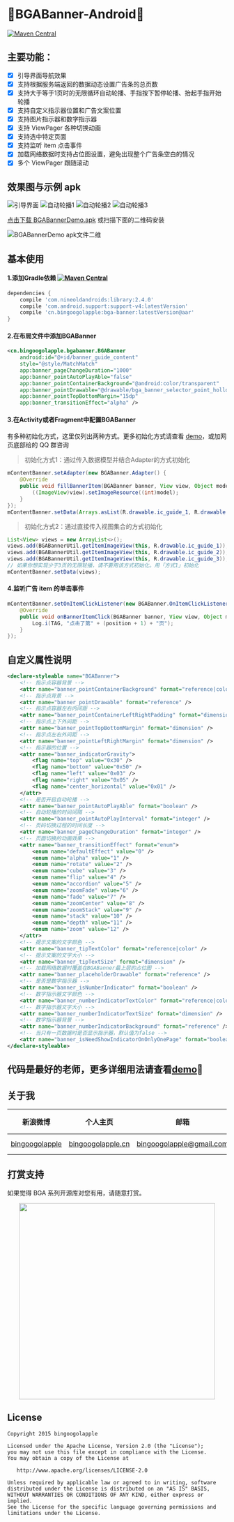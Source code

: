 :running:BGABanner-Android:running:
============

[![Maven Central](https://maven-badges.herokuapp.com/maven-central/cn.bingoogolapple/bga-banner/badge.svg)](https://maven-badges.herokuapp.com/maven-central/cn.bingoogolapple/bga-banner)

## 主要功能：
- [x] 引导界面导航效果
- [x] 支持根据服务端返回的数据动态设置广告条的总页数
- [x] 支持大于等于1页时的无限循环自动轮播、手指按下暂停轮播、抬起手指开始轮播
- [x] 支持自定义指示器位置和广告文案位置
- [x] 支持图片指示器和数字指示器
- [x] 支持 ViewPager 各种切换动画
- [x] 支持选中特定页面
- [x] 支持监听 item 点击事件
- [x] 加载网络数据时支持占位图设置，避免出现整个广告条空白的情况
- [x] 多个 ViewPager 跟随滚动

## 效果图与示例 apk
![引导界面](http://7xk9dj.com1.z0.glb.clouddn.com/banner/209banner1.gif?imageView2/2/w/300)
![自动轮播1](http://7xk9dj.com1.z0.glb.clouddn.com/banner/206banner2.gif?imageView2/2/w/300)
![自动轮播2](http://7xk9dj.com1.z0.glb.clouddn.com/%40%2Fbanner%2F207banner1.gif?imageView2/2/w/300)
![自动轮播3](http://7xk9dj.com1.z0.glb.clouddn.com/banner/206banner3.gif?imageView2/2/w/300)

[点击下载 BGABannerDemo.apk](http://fir.im/BGABannerDemo) 或扫描下面的二维码安装

![BGABannerDemo apk文件二维](http://7xk9dj.com1.z0.glb.clouddn.com/banner/BGABannerDemo.png)

## 基本使用

#### 1.添加Gradle依赖 [![Maven Central](https://maven-badges.herokuapp.com/maven-central/cn.bingoogolapple/bga-banner/badge.svg)](https://maven-badges.herokuapp.com/maven-central/cn.bingoogolapple/bga-banner)

```groovy
dependencies {
    compile 'com.nineoldandroids:library:2.4.0'
    compile 'com.android.support:support-v4:latestVersion'
    compile 'cn.bingoogolapple:bga-banner:latestVersion@aar'
}
```

#### 2.在布局文件中添加BGABanner

```xml
<cn.bingoogolapple.bgabanner.BGABanner
    android:id="@+id/banner_guide_content"
    style="@style/MatchMatch"
    app:banner_pageChangeDuration="1000"
    app:banner_pointAutoPlayAble="false"
    app:banner_pointContainerBackground="@android:color/transparent"
    app:banner_pointDrawable="@drawable/bga_banner_selector_point_hollow"
    app:banner_pointTopBottomMargin="15dp"
    app:banner_transitionEffect="alpha" />
```

#### 3.在Activity或者Fragment中配置BGABanner

有多种初始化方式，这里仅列出两种方式。更多初始化方式请查看 [demo](https://github.com/bingoogolapple/BGABanner-Android/tree/master/demo)，或加网页底部给的 QQ 群咨询

>初始化方式1：通过传入数据模型并结合Adapter的方式初始化

```java
mContentBanner.setAdapter(new BGABanner.Adapter() {
    @Override
    public void fillBannerItem(BGABanner banner, View view, Object model, int position) {
        ((ImageView)view).setImageResource((int)model);
    }
});
mContentBanner.setData(Arrays.asList(R.drawable.ic_guide_1, R.drawable.ic_guide_2, R.drawable.ic_guide_3), null);
```

> 初始化方式2：通过直接传入视图集合的方式初始化

```java
List<View> views = new ArrayList<>();
views.add(BGABannerUtil.getItemImageView(this, R.drawable.ic_guide_1));
views.add(BGABannerUtil.getItemImageView(this, R.drawable.ic_guide_2));
views.add(BGABannerUtil.getItemImageView(this, R.drawable.ic_guide_3));
// 如果你想实现少于3页的无限轮播，请不要用该方式初始化。用「方式1」初始化
mContentBanner.setData(views);
```

#### 4.监听广告 item 的单击事件

```java
mContentBanner.setOnItemClickListener(new BGABanner.OnItemClickListener() {
    @Override
    public void onBannerItemClick(BGABanner banner, View view, Object model, int position) {
        Log.i(TAG, "点击了第" + (position + 1) + "页");
    }
});
```

## 自定义属性说明
```xml
<declare-styleable name="BGABanner">
    <!-- 指示点容器背景 -->
    <attr name="banner_pointContainerBackground" format="reference|color" />
    <!-- 指示点背景 -->
    <attr name="banner_pointDrawable" format="reference" />
    <!-- 指示点容器左右内间距 -->
    <attr name="banner_pointContainerLeftRightPadding" format="dimension" />
    <!-- 指示点上下外间距 -->
    <attr name="banner_pointTopBottomMargin" format="dimension" />
    <!-- 指示点左右外间距 -->
    <attr name="banner_pointLeftRightMargin" format="dimension" />
    <!-- 指示器的位置 -->
    <attr name="banner_indicatorGravity">
        <flag name="top" value="0x30" />
        <flag name="bottom" value="0x50" />
        <flag name="left" value="0x03" />
        <flag name="right" value="0x05" />
        <flag name="center_horizontal" value="0x01" />
    </attr>
    <!-- 是否开启自动轮播 -->
    <attr name="banner_pointAutoPlayAble" format="boolean" />
    <!-- 自动轮播的时间间隔 -->
    <attr name="banner_pointAutoPlayInterval" format="integer" />
    <!-- 页码切换过程的时间长度 -->
    <attr name="banner_pageChangeDuration" format="integer" />
    <!-- 页面切换的动画效果 -->
    <attr name="banner_transitionEffect" format="enum">
        <enum name="defaultEffect" value="0" />
        <enum name="alpha" value="1" />
        <enum name="rotate" value="2" />
        <enum name="cube" value="3" />
        <enum name="flip" value="4" />
        <enum name="accordion" value="5" />
        <enum name="zoomFade" value="6" />
        <enum name="fade" value="7" />
        <enum name="zoomCenter" value="8" />
        <enum name="zoomStack" value="9" />
        <enum name="stack" value="10" />
        <enum name="depth" value="11" />
        <enum name="zoom" value="12" />
    </attr>
    <!-- 提示文案的文字颜色 -->
    <attr name="banner_tipTextColor" format="reference|color" />
    <!-- 提示文案的文字大小 -->
    <attr name="banner_tipTextSize" format="dimension" />
    <!-- 加载网络数据时覆盖在BGABanner最上层的占位图 -->
    <attr name="banner_placeholderDrawable" format="reference" />
    <!-- 是否是数字指示器 -->
    <attr name="banner_isNumberIndicator" format="boolean" />
    <!-- 数字指示器文字颜色 -->
    <attr name="banner_numberIndicatorTextColor" format="reference|color" />
    <!-- 数字指示器文字大小 -->
    <attr name="banner_numberIndicatorTextSize" format="dimension" />
    <!-- 数字指示器背景 -->
    <attr name="banner_numberIndicatorBackground" format="reference" />
    <!-- 当只有一页数据时是否显示指示器，默认值为false -->
    <attr name="banner_isNeedShowIndicatorOnOnlyOnePage" format="boolean" />
</declare-styleable>
```

## 代码是最好的老师，更多详细用法请查看[demo](https://github.com/bingoogolapple/BGABanner-Android/tree/master/demo):feet:

## 关于我

| 新浪微博 | 个人主页 | 邮箱 | BGA系列开源库QQ群
| ------------ | ------------- | ------------ | ------------ |
| <a href="http://weibo.com/bingoogol" target="_blank">bingoogolapple</a> | <a  href="http://www.bingoogolapple.cn" target="_blank">bingoogolapple.cn</a>  | <a href="mailto:bingoogolapple@gmail.com" target="_blank">bingoogolapple@gmail.com</a> | ![BGA_CODE_CLUB](http://7xk9dj.com1.z0.glb.clouddn.com/BGA_CODE_CLUB.png?imageView2/2/w/200) |

## 打赏支持

如果觉得 BGA 系列开源库对您有用，请随意打赏。

<p align="center">
  <img src="http://7xk9dj.com1.z0.glb.clouddn.com/bga_pay.png" width="450">
</p>

## License

    Copyright 2015 bingoogolapple

    Licensed under the Apache License, Version 2.0 (the "License");
    you may not use this file except in compliance with the License.
    You may obtain a copy of the License at

       http://www.apache.org/licenses/LICENSE-2.0

    Unless required by applicable law or agreed to in writing, software
    distributed under the License is distributed on an "AS IS" BASIS,
    WITHOUT WARRANTIES OR CONDITIONS OF ANY KIND, either express or implied.
    See the License for the specific language governing permissions and
    limitations under the License.
